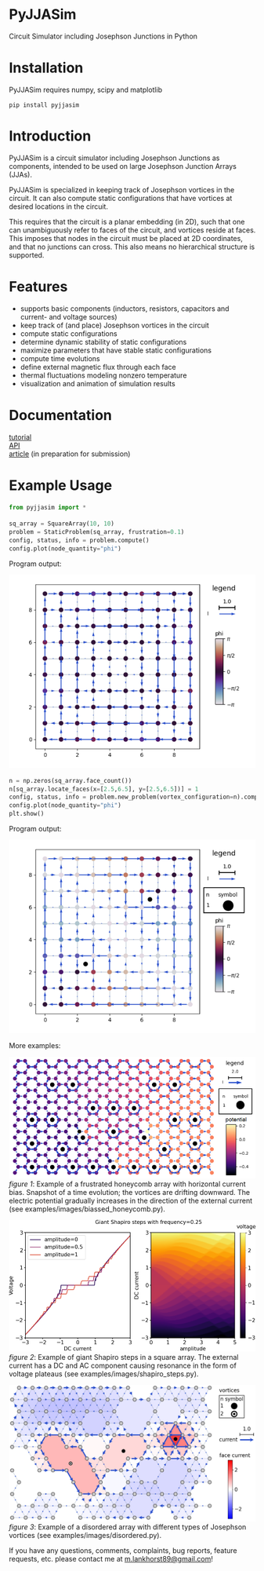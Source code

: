 
# PyJJASim
Circuit Simulator including Josephson Junctions in Python

# Installation
PyJJASim requires numpy, scipy and matplotlib

```
pip install pyjjasim
```

# Introduction
PyJJASim is a circuit simulator including Josephson Junctions as components, 
intended to be used on large Josephson Junction Arrays (JJAs). 

PyJJASim is specialized in keeping track of Josephson vortices in the circuit. 
It can also compute static configurations that have vortices at desired 
locations in the circuit.

This requires that the circuit is a planar embedding (in 2D), such that 
one can unambiguously refer to faces of the circuit, and vortices reside
at faces. This imposes that nodes in the circuit must be placed 
at 2D coordinates, and that no junctions can cross. This also means no
hierarchical structure is supported.

# Features
- supports basic components (inductors, resistors, capacitors and current- and voltage sources)
- keep track of (and place) Josephson vortices in the circuit
- compute static configurations 
- determine dynamic stability of static configurations
- maximize parameters that have stable static configurations
- compute time evolutions
- define external magnetic flux through each face
- thermal fluctuations modeling nonzero temperature
- visualization and animation of simulation results

# Documentation
[tutorial](./tutorial/pyjjasim_tutorial.md) \
[API](https://readthedocs.org/projects/pyjjasim/) \
[article](pyJJAsim_A_circuit_simulator_with_Josephson_junctions.pdf) (in preparation for submission)

# Example Usage

````python
from pyjjasim import *

sq_array = SquareArray(10, 10)
problem = StaticProblem(sq_array, frustration=0.1)
config, status, info = problem.compute()
config.plot(node_quantity="phi")
````

Program output:

![alt text](./examples/readme_example_0.png?raw=true)

````python
n = np.zeros(sq_array.face_count())
n[sq_array.locate_faces(x=[2.5,6.5], y=[2.5,6.5])] = 1
config, status, info = problem.new_problem(vortex_configuration=n).compute()
config.plot(node_quantity="phi")
plt.show()
````

Program output:

![alt text](./examples/readme_example_1.png?raw=true)

More examples:


![alt text](./examples/images/biassed_honeycomb.png?raw=true)
*figure 1*: Example of a frustrated honeycomb array with horizontal current bias. 
Snapshot of a time evolution; the vortices are drifting downward. The electric potential 
gradually increases in the direction of the external current
(see examples/images/biassed_honeycomb.py).


![alt text](./examples/images/shapiro_steps.png?raw=true)
*figure 2*: Example of giant Shapiro steps in a square array. The external 
current has a DC and AC component causing resonance in the form of
voltage plateaus (see examples/images/shapiro_steps.py).


![alt text](./examples/images/disordered.png?raw=true)
*figure 3*: Example of a disordered array with different types of Josephson vortices 
(see examples/images/disordered.py).

If you have any questions, comments, complaints, 
bug reports, feature requests, etc.
please contact me at m.lankhorst89@gmail.com!
